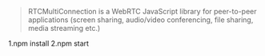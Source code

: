 
> RTCMultiConnection is a WebRTC JavaScript library for peer-to-peer applications (screen sharing, audio/video conferencing, file sharing, media streaming etc.)

1.npm install 2.npm start
